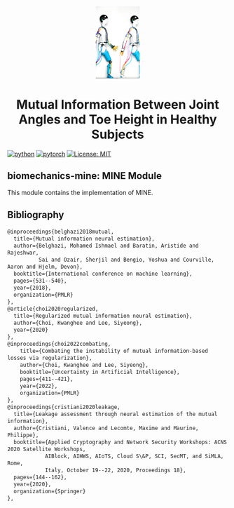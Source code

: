 <p align="center">
  <img src="../Logo01.jpg" width=20% height="20%" >
</p>

<h1 align='center'>Mutual Information Between Joint Angles and Toe Height in Healthy Subjects</h1>

[![python](https://img.shields.io/badge/Python-3.8.10-3776AB.svg?style=flat&logo=python&logoColor=white)](https://www.python.org)
[![pytorch](https://img.shields.io/badge/PyTorch-2.0.1-EE4C2C.svg?style=flat&logo=pytorch)](https://pytorch.org)
[![License: MIT](https://img.shields.io/badge/License-MIT-green.svg)](https://opensource.org/licenses/MIT)

## biomechanics-mine: MINE Module

This module contains the implementation of MINE.

## Bibliography

```
@inproceedings{belghazi2018mutual,
  title={Mutual information neural estimation},
  author={Belghazi, Mohamed Ishmael and Baratin, Aristide and Rajeshwar,
          Sai and Ozair, Sherjil and Bengio, Yoshua and Courville, Aaron and Hjelm, Devon},
  booktitle={International conference on machine learning},
  pages={531--540},
  year={2018},
  organization={PMLR}
},
@article{choi2020regularized,
  title={Regularized mutual information neural estimation},
  author={Choi, Kwanghee and Lee, Siyeong},
  year={2020}
},
@inproceedings{choi2022combating,
    title={Combating the instability of mutual information-based losses via regularization},
    author={Choi, Kwanghee and Lee, Siyeong},
    booktitle={Uncertainty in Artificial Intelligence},
    pages={411--421},
    year={2022},
    organization={PMLR}
},
@inproceedings{cristiani2020leakage,
  title={Leakage assessment through neural estimation of the mutual information},
  author={Cristiani, Valence and Lecomte, Maxime and Maurine, Philippe},
  booktitle={Applied Cryptography and Network Security Workshops: ACNS 2020 Satellite Workshops,
            AIBlock, AIHWS, AIoTS, Cloud S\&P, SCI, SecMT, and SiMLA, Rome,
            Italy, October 19--22, 2020, Proceedings 18},
  pages={144--162},
  year={2020},
  organization={Springer}
},
```
